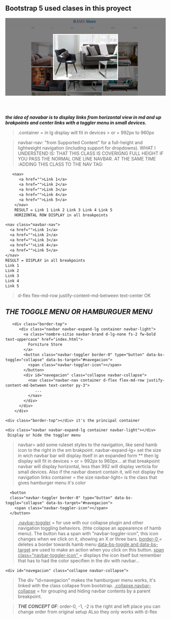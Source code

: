 ## Bootstrap 5 used clases in this proyect

![Alt text](image.png)

><header></header>
><nav></nav>
***the idea of navabar is to display links from horizontal view in md and up brakpoints and center links with a toggler menu in small devices.***

>.container = in lg display will fit in devices > or = 992px to 960px

>navbar-nav: "from Supported Content" for a full-height and lightweight navigation (including support for dropdowns).
WHAT I UNDERSTEND IS: THAT THIS  CLASS IS COVERIGNG FULL HEIGHT IF YOU PASS THE NORMAL ONE LINE NAVBAR.
AT THE SAME TIME :ADDING THIS CLASS TO THE NAV TAG:
~~~
   <nav>
      <a href="">Link 1</a>
      <a href="">Link 2</a>
      <a href="">Link 3</a>
      <a href="">Link 4</a>
      <a href="">Link 5</a>
    </nav>
    RESULT = Link 1 Link 2 Link 3 Link 4 Link 5
    HORIZONTAL ROW DISPLAY in all breakpoints
~~~

    <nav class="navbar-nav">
      <a href="">Link 1</a>
      <a href="">Link 2</a>
      <a href="">Link 3</a>
      <a href="">Link 4</a>
      <a href="">Link 5</a>
    </nav>
    RESULT = DISPLAY in all breakpoints
    Link 1
    Link 2
    Link 3
    Link 4
    Link 5
> d-flex flex-md-row justify-content-md-between text-center OK

## ***THE TOGGLE MENU OR HAMBURGUER MENU***
~~~
   <div class="border-top">
      <div class="navbar navbar-expand-lg container navbar-light">
        <a class="nombre-sitio navbar-brand d-lg-none fs-2 fw-bold text-uppercase" href="index.html">
          Forniture Store
        </a>
        <button class="navbar-toggler border-0" type="button" data-bs-toggle="collapse" data-bs-target="#navegacion">
          <span class="navbar-toggler-icon"></span>
        </button>
        <div id="navegacion" class="collapse navbar-collapse">
          <nav class="navbar-nav container d-flex flex-md-row justify-content-md-between text-center py-3">  
             ...
          </nav>
        </div>
      </div>
    </div>
~~~
~~~
<div class="border-top"></div> it's the principal container
~~~
~~~
<div class="navbar navbar-expand-lg container navbar-light"></div>
 Display or hide the toggler menu
~~~
>navbar= add some ruleset styles to the navigation, like send hamb icon to the right in the sm brakpoint.
>navbar-expand-lg= set the size in wich navbar bar will display itself in an expanded form ** then lg display will fit in devices > or = 992px to 960px... at that breakpoint navbar will display horizontal, less than 992 will display verticla for small devices. Also if the navbar doesnt contain it, will not display the navigation links
>container = the size
>navbar-light= is the class that gives hamburger menu it's color

~~~
  <button 
  class="navbar-toggler border-0" type="button" data-bs-toggle="collapse" data-bs-target="#navegacion">
    <span class="navbar-toggler-icon"></span>
  </button>
~~~
><ins>.navbar-toggler</ins> = for use with our collapse plugin and other navigation toggling behaviors. (thte colapse an appearence of hamb menu).
The button has a span with "navbar-toggler-icon", this icon changes when we click on it, showing an X or three bars.
><ins>border-0 </ins> = deletes a border towards hamb menu
><ins>data-bs-toggle and data-bs-target</ins> are used to make an action when you click on this button.
> <ins>span class="navbar-toggler-icon" </ins>= displays the icon itself but remember that has to had the color specifien in the div with navbar...
<ins></ins>

~~~
<div id="navegacion" class="collapse navbar-collapse">
~~~
>The div "id=navegacion" makes the hamburguer menu works, it's linked with the class collapse from bootstrap.
><ins>.collapse.navbar-collapse</ins> = for grouping and hiding navbar contents by a parent breakpoint.

> ***THE CONCEPT OF***:
> order-0, -1, -2 is the right and left place you can change order from original setup
> ALso they only works with d-flex